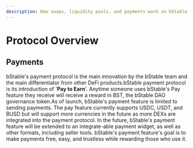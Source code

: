 ```yaml
---
description: How swaps, liquidity pools, and payments work on bStable
---
```


# Protocol Overview

## Payments <a href="#payments" id="payments"></a>

bStable's payment protocol is the main innovation by the bStable team and the main differentiator from other DeFi products.bStable payment protocol is its introduction of '**Pay to Earn**'. Anytime someone uses bStable's Pay feature they receive will receive a reward in BST, the bStable DAO governance token.As of launch, bStable's payment feature is limited to sending payments. The pay feature currently supports USDC, USDT, and BUSD but will support more currencies in the future as more DEXs are integrated into the payment protocol. In the future, bStable's payment feature will be extended to an integrate-able payment widget, as well as other formats, including seller tools. bStable's payment feature's goal is to make payments free, easy, and trustless while rewarding those who use it.
